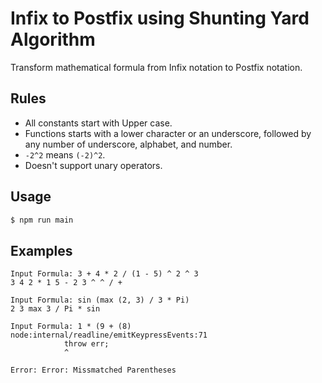 # Infix to Postfix using Shunting Yard Algorithm

Transform mathematical formula from Infix notation to Postfix notation.

## Rules
 - All constants start with Upper case.
 - Functions starts with a lower character or an underscore, followed by any number of underscore, alphabet, and number.
 - `-2^2` means `(-2)^2`.
 - Doesn't support unary operators.

## Usage

```bash
$ npm run main
```

## Examples

```
Input Formula: 3 + 4 * 2 / (1 - 5) ^ 2 ^ 3
3 4 2 * 1 5 - 2 3 ^ ^ / + 
```

```
Input Formula: sin (max (2, 3) / 3 * Pi)
2 3 max 3 / Pi * sin 
```

```
Input Formula: 1 * (9 + (8)
node:internal/readline/emitKeypressEvents:71
            throw err;
            ^

Error: Error: Missmatched Parentheses
```